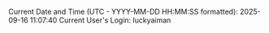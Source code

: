 Current Date and Time (UTC - YYYY-MM-DD HH:MM:SS formatted): 2025-09-16 11:07:40
Current User's Login: luckyaiman
